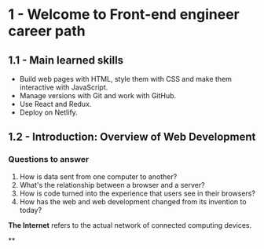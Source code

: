 # 1 - Welcome to Front-end engineer career path

## 1.1 - Main learned skills

- Build web pages with HTML, style them with CSS and make them interactive with JavaScript.
- Manage versions with Git and work with GitHub.
- Use React and Redux.
- Deploy on Netlify.

## 1.2 - Introduction: Overview of Web Development

### Questions to answer

1. How is data sent from one computer to another?
2. What's the relationship between a browser and a server?
3. How is code turned into the experience that users see in their browsers?
4. How has the web and web development changed from its invention to today?

**The Internet** refers to the actual network of connected computing devices.

**
<!--stackedit_data:
eyJoaXN0b3J5IjpbLTIwNjQ5OTYzNzcsMzcyMTUyNDIzLC00Mj
M5MTk4NTEsLTE0NDQ3MzI1NzQsMTAzMjMyNjU4OV19
-->
